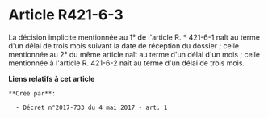 # Article R421-6-3

La décision implicite mentionnée au 1° de l'article R. * 421-6-1 naît au terme d'un délai de trois mois suivant la date de
réception du dossier ; celle mentionnée au 2° du même article naît au terme d'un délai d'un mois ; celle mentionnée à
l'article R. 421-6-2 naît au terme d'un délai de trois mois.

**Liens relatifs à cet article**

	**Créé par**:

	  - Décret n°2017-733 du 4 mai 2017 - art. 1
